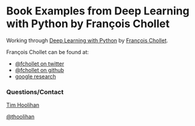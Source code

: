 # Book Examples from Deep Learning with Python by François Chollet
Working through [Deep Learning with Python](https://www.manning.com/books/deep-learning-with-python) by [François Chollet](https://github.com/fchollet).

François Chollet can be found at:

* [@fchollet on twitter](https://twitter.com/fchollet)
* [@fchollet on github](https://github.com/fchollet)
* [google research](https://research.google.com/pubs/105096.html)


### Questions/Contact
[Tim Hoolihan](https://github.com/thoolihan)

[@thoolihan](https://twitter.com/thoolihan)